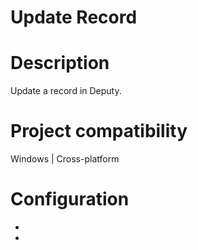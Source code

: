 ﻿# Update Record

# Description

Update a record in Deputy.

# Project compatibility

Windows | Cross-platform

# Configuration

* 
*
